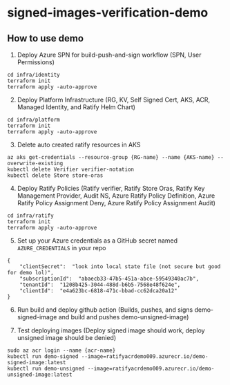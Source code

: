 # signed-images-verification-demo

## How to use demo
1. Deploy Azure SPN for build-push-and-sign workflow
(SPN, User Permissions)
```
cd infra/identity
terraform init
terraform apply -auto-approve
```

2. Deploy Platform Infrastructure
(RG, KV, Self Signed Cert, AKS, ACR, Managed Identity, and Ratify Helm Chart)
```
cd infra/platform
terraform init
terraform apply -auto-approve
```

3. Delete auto created ratify resources in AKS
```
az aks get-credentials --resource-group {RG-name} --name {AKS-name} --overwrite-existing
kubectl delete Verifier verifier-notation
kubectl delete Store store-oras
```

4. Deploy Ratify Policies
(Ratify verifier, Ratify Store Oras, Ratify Key Management Provider, Audit NS, Azure Ratify Policy Definition, Azure Ratify Policy Assignment Deny, Azure Ratify Policy Assignment Audit)
```
cd infra/ratify
terraform init
terraform apply -auto-approve
```

5. Set up your Azure credentials as a GitHub secret named `AZURE_CREDENTIALS` in your repo
```
{
    "clientSecret":  "look into local state file (not secure but good for demo lol)",
    "subscriptionId":  "abaecb33-47b5-451a-abce-59549340ac7b",
    "tenantId":  "1208b425-3044-488d-b6b5-7568e48f624e",
    "clientId":  "e4a623bc-6818-471c-bbad-cc62dca20a12"
}
```

6. Run build and deploy github action
(Builds, pushes, and signs demo-signed-image and build and pushes demo-unsigned-image)

7. Test deploying images
(Deploy signed image should work, deploy unsigned image should be denied)
```
sudo az acr login --name {acr-name}
kubectl run demo-signed --image=ratifyacrdemo009.azurecr.io/demo-signed-image:latest
kubectl run demo-unsigned --image=ratifyacrdemo009.azurecr.io/demo-unsigned-image:latest
```